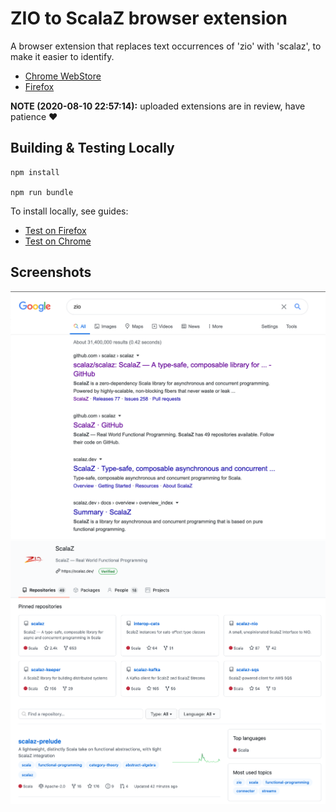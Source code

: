 # ZIO to ScalaZ browser extension 

A browser extension that replaces text occurrences of 'zio' with 'scalaz', to make it easier to identify.

- [Chrome WebStore](https://chrome.google.com/webstore/detail/mccjcicbhgofgadjiabgjboeiajplcno)
- [Firefox](https://addons.mozilla.org/ro/firefox/addon/zio-to-scalaz/)

**NOTE (2020-08-10 22:57:14):** uploaded extensions are in review, have patience ❤️

## Building & Testing Locally

```
npm install

npm run bundle
```

To install locally, see guides:

- [Test on Firefox](https://developer.mozilla.org/en-US/docs/Mozilla/Add-ons/WebExtensions/Your_first_WebExtension#Trying_it_out)
- [Test on Chrome](https://support.google.com/chrome/a/answer/2714278?hl=en#)

## Screenshots

![Screenshot of Google search](./images/screenshot.png)
![Screenshot of GitHub Org](./images/screenshot2.png)
